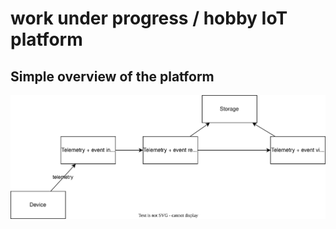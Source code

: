 # work under progress / hobby IoT platform

## Simple overview of the platform
![System overview](diagrams/overview.drawio.svg)